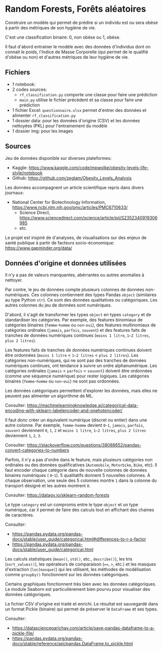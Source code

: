 # Random Forests, Forêts aléatoires

Construire un modèle qui permet de prédire si un individu est ou sera obèse à partir des métriques de son hygiène de vie.

C'est une classification binaire: 0, non obèse ou 1, obèse.

Il faut d'abord entrainer le modèle avec des données d'individus dont on connait le poids, l'Indice de Masse Corporelle (qui permet de le qualifié d'obèse ou non) et d'autres métriques de leur hygiène de vie.

## Fichiers

- 1 notebook:
- 2 codes sources:
    - `rf_classification.py` comporte une classe pour faire une prédiction
    - `main.py` utilise le fichier précédent et sa classe pour faire une prédiction
- 1 fichier Excel: `questionnaire.xlsx` permet d'entrer des données et alimenter `rf_classification.py` 
- 1 dossier data: pour les données d'origine (CSV) et les données nettoyées  (PKL) pour l'entrainement du modèle
- 1 dossier img: pour les images

## Sources

Jeu de données disponible sur diverses plateformes:

- Kaggle:  https://www.kaggle.com/code/mpwolke/obesity-levels-life-style/notebook
- Github: https://github.com/zeglam/Obesity_Levels_Analysis

Les données accompagnent un article scientifique repris dans divers journaux:

- National Center for Biotechnology Information,  https://www.ncbi.nlm.nih.gov/pmc/articles/PMC6710633/
	- Science Direct,  https://www.sciencedirect.com/science/article/pii/S2352340919306985
	- etc.

Le projet est inspiré de d'analyses, de visualisations sur des enjeux de santé publique à partir de facteurs socio-économique: https://www.gapminder.org/data/

## Données d'origine et données utilisées

Il n'y a pas de valeurs manquantes, abérrantes ou autres anomalies à nettoyer.

Par contre, le jeu de données compte plusieurs colonnes de données non-numériques. Ces colonnes contiennent des types Pandas `object` (similaires au type Python `str`). Ce sont des données qualitatives ou catégoriques. Les autres colonnes du jeu de données sont numériques.
  
D'abord, il s'agit de transformer les types `object` en types `category` et de standardiser les catégories. Par exemple, des features binomiaux de catégories binaires (`femme`-`homme` ou `non`-`oui`), des features multinomiaux de catégories ordinales (`jamais`, `parfois`, `souvent`) et des features faits de tranches de données numériques continues (`moins 1 litre`, `1–2 litres`, `plus 2 litres`).

Les features faits de tranches de données numériques continues doivent être ordonnées (`moins 1 litre` < `1–2 litres` < `plus 2 litres`). Les catégories non-numériques, qui ne sont pas des tranches de données numériques continues, ont tendance à suivre un ordre alphanumérique. Les catégories ordinales (`jamais` < `parfois` < `souvent`) doivent être ordonnées (comme une séquence numérique) pour rester logiques.  Les catégories binaires  (`femme`-`homme` ou `non`-`oui`)  ne sont pas ordonnées.

Les données catégoriques permettent d'explorer les données, mais elles ne peuvent pas alimenter un algorithme de ML.

Consulter:  https://machinelearningknowledge.ai/categorical-data-encoding-with-sklearn-labelencoder-and-onehotencoder/

Il faut donc créer un équivalent numérique (discret ou entier) dans une autre colonne. Par exemple, `femme`-`homme` devient `0`-`1`, `jamais`, `parfois`, `souvent` deviennent `0`, `1`, `2` et  `moins 1 litre`, `1–2 litres`, `plus 2 litres` deviennent `1`, `2`, `3`.

Consulter:   https://stackoverflow.com/questions/38088652/pandas-convert-categories-to-numbers

Parfois, il n'y a pas d'ordre dans le feature, mais plusieurs catégories non ordinales ou des données qualificatives (`Automobile`, `Motorbike`, `Bike`, etc). Il faut encoder chaque catégorie dans de nouvelle colonnes de données binaires numériques ( `0`-`1`). 5 qualitatifs donnent 5 nouvelles colonnes. À chaque observation, une seule des 5 colonnes montre `1` dans la colonne du transport désigné et les autres montrent `0`.

Consulter: https://datagy.io/sklearn-random-forests

Le type `category` est un compromis entre le type `object` et un type numérique, car il permet de faire des calculs tout en affichant des chaines de caractères.

Consulter:

- https://pandas.pydata.org/pandas-docs/stable/user_guide/categorical.html#differences-to-r-s-factor
- https://pandas.pydata.org/pandas-docs/stable/user_guide/categorical.html

Les calculs statistiques (`mean()`, `std()`, etc., `describe()`), les tris (`sort_values()`), les opérateurs de comparaison (`==`, `>`, etc.) et les masques d'extraction (`loc[masque]`) qui les utilisent, les méthodes de modélisation comme `groupby()` fonctionnent sur les données catégoriques.

Certains graphiques fonctionnent très bien avec les données catégoriques. Le module Seaborn est particulièrement bien pourvu pour visualiser des données catégoriques.

Le fichier CSV d'origine est traité et enrichi. Le résultat est sauvegardé dans un format Pickle (binaire) qui permet de préserver le `DataFrame` et ses types.

Consulter: 

- https://datascienceparichay.com/article/save-pandas-dataframe-to-a-pickle-file/
- https://pandas.pydata.org/pandas-docs/stable/reference/api/pandas.DataFrame.to_pickle.html
